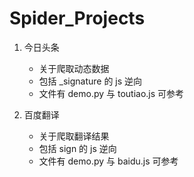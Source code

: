 # Spider_Projects

1. 今日头条
   - 关于爬取动态数据
   - 包括 _signature 的 js 逆向 
   - 文件有 demo.py 与 toutiao.js 可参考

2. 百度翻译
   - 关于爬取翻译结果
   - 包括 sign 的 js 逆向
   - 文件有 demo.py 与 baidu.js 可参考
